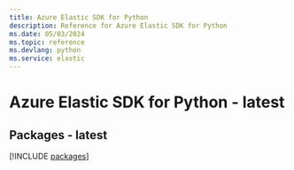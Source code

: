 ```yaml
---
title: Azure Elastic SDK for Python
description: Reference for Azure Elastic SDK for Python
ms.date: 05/03/2024
ms.topic: reference
ms.devlang: python
ms.service: elastic
---
```

# Azure Elastic SDK for Python - latest
## Packages - latest
[!INCLUDE [packages](elastic-index.md)]